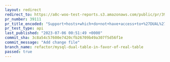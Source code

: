 ```yaml
---
layout: redirect
redirect_to: https://a8c-woo-test-reports.s3.amazonaws.com/public/pr/39111/api/index.html
pr_number: 39111
pr_title_encoded: "Support+hosts+which+do+not+have+access+to+%27DUAL%27+table"
pr_test_type: api
last_published: "2023-07-06 00:51:49 +0000"
commit_sha: 3c8a54c57600e7420cfb26709b49a307f5d56f1e
commit_message: "Add change file"
branch_name: refactor/mysql-dual-table-in-favor-of-real-table
passed: true
---
```

